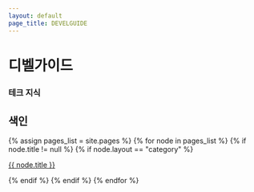 ```yaml
---
layout: default
page_title: DEVELGUIDE
---
```


<div data-include-path="{{site.baseurl}}/develoid.github.io/site/TabBar.html"></div>

<main>

<div class="Side-Bar_dummy"></div>

<div class="h1-with-account">
  <h1 class="LargeTitle">디벨가이드</h1>
</div>

<div class="div-search mobile-search">
  <i class="iSearch iRegular"></i>
  <h3 class="Subheadline">테크 지식</h3>
</div>

<div class="Activity">
  <div class="text text-row">
    <h2 class="Title2">색인</h2>
  </div>

  <div class="category">
  {% assign pages_list = site.pages %}
  {% for node in pages_list %}
    {% if node.title != null %}
      {% if node.layout == "category" %}
      <a href="{{ site.baseurl }}{{ node.url }}">
        <div class="box-A {% if page.url == node.url %} active{% endif %}">
          <div class="box_text-A">
            <p class="Body f500">{{ node.title }}</p>
          </div>
          <div class="box_go">
            <i class="iArrowKeyRight fille"></i>
          </div>
        </div>
      </a>
      {% endif %}
    {% endif %}
  {% endfor %}
  </div>
</div>

</main>

<!-- Script pointing to jekyll-search.js -->
<script>history.scrollRestoration = "manual"</script>
<script type="text/javascript" src="{{site.baseurl}}/asset/js/import.js"></script>
<script type="text/javascript" src="{{site.baseurl}}/asset/js/theme-toggle.js"></script>
<script type="text/javascript" src="{{site.baseurl}}/asset/js/header-scroll.js"></script>
<script type="text/javascript" src="{{site.baseurl}}/asset/js/search_ui.js"></script>
<script type="text/javascript" src="{{site.baseurl}}/asset/js/jekyll-search.min.js"></script>
<script type="text/javascript">
      SimpleJekyllSearch({
        searchInput: document.querySelector('.searchInput'),
        resultsContainer: document.querySelector('.searchResults'),
        json: '{{ site.baseurl }}/search.json',
        searchResultTemplate: '<a href="{url}" title="{desc}"><div class="box-A"><p class="Body f500">{title}</p></div></a>',
        noResultsText: '<div class="box-A"><p class="Body f500">검색 결과를 찾을 수 없습니다..ㅠㅜ</p></div>',
        limit: 20,
        fuzzy: false,
        exclude: ['Welcome']
      })
</script>